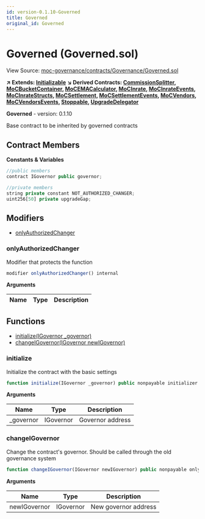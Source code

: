 ```yaml
---
id: version-0.1.10-Governed
title: Governed
original_id: Governed
---
```


# Governed (Governed.sol)

View Source: [moc-governance/contracts/Governance/Governed.sol](../moc-governance/contracts/Governance/Governed.sol)

**↗ Extends: [Initializable](Initializable.md)**
**↘ Derived Contracts: [CommissionSplitter](CommissionSplitter.md), [MoCBucketContainer](MoCBucketContainer.md), [MoCEMACalculator](MoCEMACalculator.md), [MoCInrate](MoCInrate.md), [MoCInrateEvents](MoCInrateEvents.md), [MoCInrateStructs](MoCInrateStructs.md), [MoCSettlement](MoCSettlement.md), [MoCSettlementEvents](MoCSettlementEvents.md), [MoCVendors](MoCVendors.md), [MoCVendorsEvents](MoCVendorsEvents.md), [Stoppable](Stoppable.md), [UpgradeDelegator](UpgradeDelegator.md)**

**Governed** - version: 0.1.10

Base contract to be inherited by governed contracts

## Contract Members
**Constants & Variables**

```js
//public members
contract IGovernor public governor;

//private members
string private constant NOT_AUTHORIZED_CHANGER;
uint256[50] private upgradeGap;

```

## Modifiers

- [onlyAuthorizedChanger](#onlyauthorizedchanger)

### onlyAuthorizedChanger

Modifier that protects the function

```js
modifier onlyAuthorizedChanger() internal
```

**Arguments**

| Name        | Type           | Description  |
| ------------- |------------- | -----|

## Functions

- [initialize(IGovernor _governor)](#initialize)
- [changeIGovernor(IGovernor newIGovernor)](#changeigovernor)

### initialize

Initialize the contract with the basic settings

```js
function initialize(IGovernor _governor) public nonpayable initializer 
```

**Arguments**

| Name        | Type           | Description  |
| ------------- |------------- | -----|
| _governor | IGovernor | Governor address | 

### changeIGovernor

Change the contract's governor. Should be called through the old governance system

```js
function changeIGovernor(IGovernor newIGovernor) public nonpayable onlyAuthorizedChanger 
```

**Arguments**

| Name        | Type           | Description  |
| ------------- |------------- | -----|
| newIGovernor | IGovernor | New governor address | 

